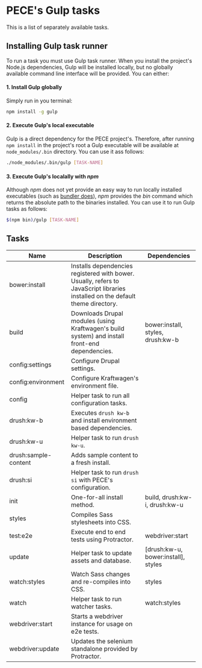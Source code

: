 # PECE's Gulp tasks

This is a list of separately available tasks.

## Installing Gulp task runner

To run a task you must use Gulp task runner. When you install the project's Node.js dependencies, Gulp will be installed locally, but no globally available command line interface will be provided. You can either:

#### 1. Install Gulp globally

Simply run in you terminal:

```sh
npm install -g gulp
```

#### 2. Execute Gulp's local executable

Gulp is a direct dependency for the PECE project's. Therefore, after running `npm install` in the project's root a Gulp executable will be available at `node_modules/.bin` directory. You can use it ass follows:

```sh
./node_modules/.bin/gulp [TASK-NAME]
```

#### 3. Execute Gulp's localally with *npm*

Although *npm* does not yet provide an easy way to run locally installed executables (such as [bundler does](http://bundler.io/man/bundle-exec.1.html)), *npm* provides the *bin* command which returns the absolute path to the binaries installed. You can use it to run Gulp tasks as follows:

```sh
$(npm bin)/gulp [TASK-NAME]
```

## Tasks

| Name                 | Description                                                                                                                    | Dependencies                        |
|----------------------|--------------------------------------------------------------------------------------------------------------------------------|-------------------------------------|
| bower:install        | Installs dependencies registered with bower. Usually, refers to JavaScript libraries installed on the default theme directory. |                                     |
| build                | Downloads Drupal modules (using Kraftwagen's build system) and install front-end dependencies.                                 | bower:install, styles, drush:kw-b   |
| config:settings      | Configure Drupal settings.                                                                                                     |                                     |
| config:environment   | Configure Kraftwagen's environment file.                                                                                       |                                     |
| config               | Helper task to run all configuration tasks.                                                                                    |                                     |
| drush:kw-b           | Executes `drush kw-b` and install environment based dependencies.                                                              |                                     |
| drush:kw-u           | Helper task to run `drush kw-u`.                                                                                               |                                     |
| drush:sample-content | Adds sample content to a fresh install.                                                                                        |                                     |
| drush:si             | Helper task to run `drush si` with PECE's configuration.                                                                       |                                     |
| init                 | One-for-all install method.                                                                                                    | build, drush:kw-i, drush:kw-u       |
| styles               | Compiles Sass stylesheets into CSS.                                                                                            |                                     |
| test:e2e             | Execute end to end tests using Protractor.                                                                                     | webdriver:start                     |
| update               | Helper task to update assets and database.                                                                                     | [drush:kw-u, bower:install], styles |
| watch:styles         | Watch Sass changes and re-compiles into CSS.                                                                                   | styles                              |
| watch                | Helper task to run watcher tasks.                                                                                              | watch:styles                        |
| webdriver:start      | Starts a webdriver instance for usage on e2e tests.                                                                            |                                     |
| webdriver:update     | Updates the selenium standalone provided by Protractor.                                                                        |                                     |
